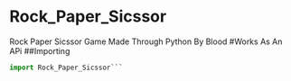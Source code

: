 # Rock_Paper_Sicssor
Rock Paper Sicssor Game Made Through Python By Blood
#Works As An APi
##Importing
```py
import Rock_Paper_Sicssor```
